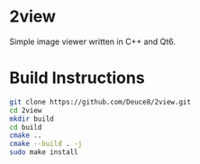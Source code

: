 # 2view
Simple image viewer written in C++ and Qt6.

# Build Instructions

```bash
git clone https://github.com/Deuce8/2view.git
cd 2view
mkdir build
cd build
cmake ..
cmake --build . -j
sudo make install
```